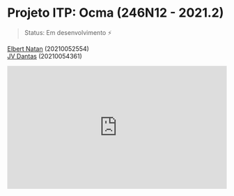 # Projeto ITP: Ocma (246N12 - 2021.2)

> Status: Em desenvolvimento ⚡

<a href="https://github.com/ElbertNatan">Elbert Natan</a> (20210052554)<br/>
<a href="https://github.com/vicdant1">JV Dantas</a> (20210054361)<br/>

<div style="width:100%;height:0;padding-bottom:56%;position:relative;"><iframe src="https://giphy.com/embed/l378BzHA5FwWFXVSg" width="100%" height="100%" style="position:absolute" frameBorder="0" class="giphy-embed" allowFullScreen></iframe></div>
